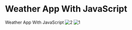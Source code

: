 # Weather App With JavaScript
 Weather App With JavaScript
![2](https://user-images.githubusercontent.com/99664429/201765166-76bd496e-e8e1-4422-b173-69bffad30069.png)
![1](https://user-images.githubusercontent.com/99664429/201765179-36b47480-e0f5-4a03-a4c3-f91b34964314.png)
